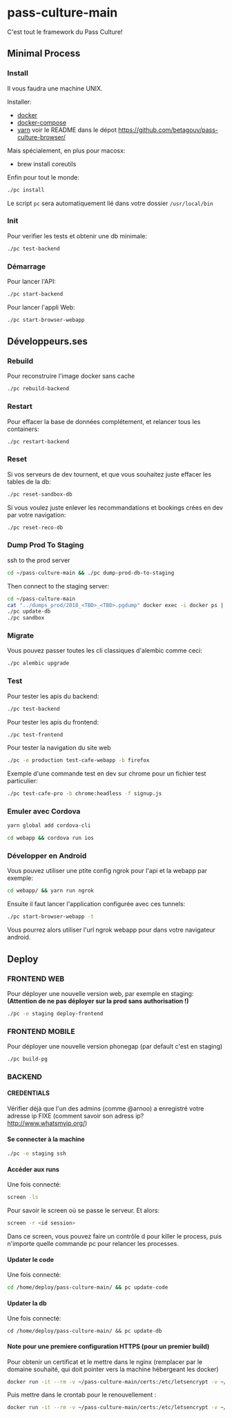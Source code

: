 # pass-culture-main

C'est tout le framework du Pass Culture!

## Minimal Process

### Install

Il vous faudra une machine UNIX.

Installer:
- [docker](https://docs.docker.com/install/)
- [docker-compose](https://docs.docker.com/compose/install/#install-compose)
- [yarn](https://yarnpkg.com/fr/) voir le README dans le dépot https://github.com/betagouv/pass-culture-browser/

Mais spécialement, en plus pour macosx:
- brew install coreutils


Enfin pour tout le monde:
```bash
./pc install
```
Le script `pc` sera automatiquement lié dans votre dossier `/usr/local/bin`

### Init
Pour verifier les tests et obtenir une db minimale:
```bash
./pc test-backend
```

### Démarrage

Pour lancer l'API:
```bash
./pc start-backend
```

Pour lancer l'appli Web:
```bash
./pc start-browser-webapp
```

## Développeurs.ses

### Rebuild

Pour reconstruire l'image docker sans cache
```bash
./pc rebuild-backend
```

### Restart

Pour effacer la base de données complétement, et relancer tous les containers:
```bash
./pc restart-backend
```

### Reset

Si vos serveurs de dev tournent, et que vous souhaitez juste effacer les tables de la db:
```bash
./pc reset-sandbox-db
```

Si vous voulez juste enlever les recommandations et bookings crées en dev par votre navigation:
```bash
./pc reset-reco-db
```

### Dump Prod To Staging

ssh to the prod server
```bash
cd ~/pass-culture-main && ./pc dump-prod-db-to-staging
```

Then connect to the staging server:
```bash
cd ~/pass-culture-main
cat "../dumps_prod/2018_<TBD>_<TBD>.pgdump" docker exec -i docker ps | grep postgres | cut -d" " -f 1 pg_restore -d pass_culture -U pass_culture -c -vvvv
./pc update-db
./pc sandbox
```

### Migrate

Vous pouvez passer toutes les cli classiques d'alembic comme ceci:
```bash
./pc alembic upgrade
```

### Test

Pour tester les apis du backend:
```bash
./pc test-backend
```

Pour tester les apis du frontend:
```bash
./pc test-frontend
```

Pour tester la navigation du site web
```bash
./pc -e production test-cafe-webapp -b firefox
```

Exemple d'une commande test en dev sur chrome pour un fichier test particulier:
```bash
./pc test-cafe-pro -b chrome:headless -f signup.js
```

### Emuler avec Cordova

```bash
yarn global add cordova-cli
```

```bash
cd webapp && cordova run ios
```

<!--
iPhone-5s, 11.2
iPhone-6, 11.2
iPhone-6-Plus, 11.2
iPhone-6s, 11.2
iPhone-6s-Plus, 11.2
iPhone-7, 11.2
iPhone-7-Plus, 11.2
iPhone-SE, 11.2
iPad-Air, 11.2
iPad-Air-2, 11.2
iPad--5th-generation-, 11.2
iPad-Pro--12-9-inch---2nd-generation-, 11.2
iPad-Pro--10-5-inch-, 11.2
Apple-TV-1080p, tvOS 11.2
Apple-TV-4K-4K, tvOS 11.2
Apple-TV-4K-1080p, tvOS 11.2
iPhone-8, 11.2
iPhone-8-Plus, 11.2
iPhone-X, 11.2
iPad-Pro--9-7-inch-, 11.2
iPad-Pro, 11.2
Apple-Watch-38mm, watchOS 4.2
Apple-Watch-42mm, watchOS 4.2
Apple-Watch-Series-2-38mm, watchOS 4.2
Apple-Watch-Series-2-42mm, watchOS 4.2
Apple-Watch-Series-3-38mm, watchOS 4.2
Apple-Watch-Series-3-42mm, watchOS 4.2
-->

### Développer en Android

Vous pouvez utiliser une ptite config ngrok pour l'api et la webapp par exemple:
```bash
cd webapp/ && yarn run ngrok
```

Ensuite il faut lancer l'application configurée avec ces tunnels:
```bash
./pc start-browser-webapp -t
```

Vous pourrez alors utiliser l'url ngrok webapp pour dans votre navigateur android.


## Deploy

### FRONTEND WEB

Pour déployer une nouvelle version web, par exemple en staging:
**(Attention de ne pas déployer sur la prod sans authorisation !)**
```bash
./pc -e staging deploy-frontend
```

### FRONTEND MOBILE

Pour déployer une nouvelle version phonegap (par default c'est en staging)
```bash
./pc build-pg
```

### BACKEND

#### CREDENTIALS

Vérifier déjà que l'un des admins (comme @arnoo) a enregistré votre adresse ip FIXE (comment savoir son adress ip? http://www.whatsmyip.org/)

#### Se connecter à la machine

```bash
./pc -e staging ssh
```

#### Accéder aux runs

Une fois connecté:

```bash
screen -ls
```

Pour savoir le screen où se passe le serveur. Et alors:
```bash
screen -r <id session>
```

Dans ce screen, vous pouvez faire un contrôle d pour killer le process, puis n'importe quelle commande pc pour relancer les processes.

#### Updater le code

Une fois connecté:
```bash
cd /home/deploy/pass-culture-main/ && pc update-code
```

#### Updater la db
Une fois connecté:
```
cd /home/deploy/pass-culture-main/ && pc update-db
```

#### Note pour une premiere configuration HTTPS (pour un premier build)

Pour obtenir un certificat et le mettre dans le nginx (remplacer <domaine> par le domaine souhaité, qui doit pointer vers la machine hébergeant les docker)
```bash
docker run -it --rm -v ~/pass-culture-main/certs:/etc/letsencrypt -v ~/pass-culture-main/certs-data:/data/letsencrypt deliverous/certbot certonly --verbose --webroot --webroot-path=/data/letsencrypt -d <domaine>
```

Puis mettre dans le crontab pour le renouvellement :
```bash
docker run -it --rm -v ~/pass-culture-main/certs:/etc/letsencrypt -v ~/pass-culture-main/certs-data:/data/letsencrypt deliverous/certbot renew --verbose --webroot --webroot-path=/data/letsencrypt
```
